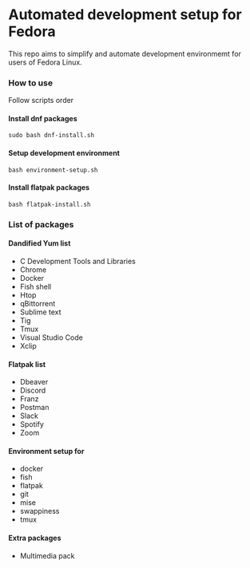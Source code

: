 # Automated development setup for Fedora

This repo aims to simplify and automate development environmemt
for users of Fedora Linux.

### How to use

Follow scripts order

#### Install dnf packages
```
sudo bash dnf-install.sh
```

#### Setup development environment
```
bash environment-setup.sh
```

#### Install flatpak packages
```
bash flatpak-install.sh
```

### List of packages

#### Dandified Yum list

* C Development Tools and Libraries
* Chrome
* Docker
* Fish shell
* Htop
* qBittorrent
* Sublime text
* Tig
* Tmux
* Visual Studio Code
* Xclip

#### Flatpak list

* Dbeaver
* Discord
* Franz
* Postman
* Slack
* Spotify
* Zoom

#### Environment setup for

* docker
* fish
* flatpak
* git
* mise
* swappiness
* tmux

#### Extra packages

* Multimedia pack 
